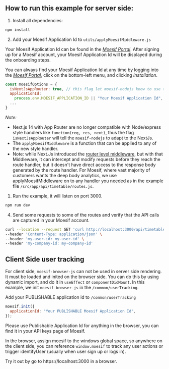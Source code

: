 
## How to run this example for server side:

1. Install all dependencies:

```bash
npm install
```

2. Add your Moesif Application Id to `utils/applyMoesifMiddleware.js`

Your Moesif Application Id can be found in the [_Moesif Portal_](https://www.moesif.com/).
After signing up for a Moesif account, your Moesif Application Id will be displayed during the onboarding steps.

You can always find your Moesif Application Id at any time by logging
into the [_Moesif Portal_](https://www.moesif.com/), click on the bottom-left menu,
and clicking _Installation_.

```javascript
const moesifOptions = {
  isNextJsAppRouter: true, // this flag let moesif-nodejs know to use the adaptor for the new handlers.
  applicationId:
    process.env.MOESIF_APPLICATION_ID || "Your Moesif Application Id",
  ...
}
```

_Note:_

- Next.js 14 with App Router are no longer compatible with Node/express style handlers like `function(req, res, next)`, thus the flag `isNextJsAppRouter` will tell the `moesif-nodejs` to adapt to the NextJs.
- The `applyMoesifMiddleware` is a function that can be applied to any of the new style handler.
- Note: while Next.Js introduced the [router level middleware](https://nextjs.org/docs/app/building-your-application/routing/middleware), but with that Middleware, it can intercept and modify requests before they reach the route handler, but it doesn't have direct access to the response body generated by the route handler. For Moesif, where vast majority of customers wants the deep body analytics, we use applyMoesifMiddleware on to any handler you needed as in the example file `/src/app/api/timetable/routes.js`.


1. Run the example, it will listen on port 3000.

```bash
npm run dev
```

4. Send some requests to some of the routes and verify that the API calls are captured in your Moesif account.

```bash
curl --location --request GET 'curl http://localhost:3000/api/timetable' \
--header 'Content-Type: application/json' \
--header 'my-user-id: my-user-id' \
--header 'my-company-id: my-company-id'
```

## Client Side user tracking

For client side, `moesif-browser-js` can not be used in server side rendering. It must be loaded and inited
on the browser side.
You can do this by using dynamic import, and do it in `useEffect` or `componentDidMount`. In this example, we init `moesif-browser-js` in the  `/common/userTracking`.

Add your PUBLISHABLE application id to `/common/userTracking`

```javascript
moesif.init({
  applicationId: "Your PUBLISHABLE Moesif Application Id",
});
```
Please use Publishable Application Id for anything in the browser, you can find it in your API keys page of Moesif.

In the browser, assign moesif to the windows global space, so anywhere on the client side, you can reference `window.moesif` to track any user actions or trigger identifyUser (usually when user sign up or logs in).

Try it out by go to https://localhost:3000 in a browser.

